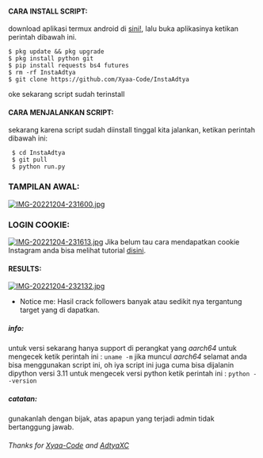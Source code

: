 
#### CARA INSTALL SCRIPT:
 download aplikasi termux android di [sini!](https://f-droid.org/repo/com.termux_117.apk), lalu buka aplikasinya ketikan perintah dibawah ini.
 ```
 $ pkg update && pkg upgrade
 $ pkg install python git
 $ pip install requests bs4 futures
 $ rm -rf InstaAdtya
 $ git clone https://github.com/Xyaa-Code/InstaAdtya
 ```
 oke sekarang script sudah terinstall
#### CARA MENJALANKAN SCRIPT:
 sekarang karena script sudah diinstall tinggal kita jalankan, ketikan perintah dibawah ini:
 ```
  $ cd InstaAdtya
  $ git pull
  $ python run.py
 ```
### TAMPILAN AWAL:
[![IMG-20221204-231600.jpg](https://i.postimg.cc/J0ZmQt09/IMG-20221204-231600.jpg)](https://postimg.cc/q6J9JJ8L)

### LOGIN COOKIE:

[![IMG-20221204-231613.jpg](https://i.postimg.cc/jSrYRs2j/IMG-20221204-231613.jpg)](https://postimg.cc/Vd4VRPjy)
 Jika belum tau cara mendapatkan cookie Instagram anda bisa melihat tutorial [disini](https://youtu.be/VrGZdY5L19k).
#### RESULTS:
[![IMG-20221204-232132.jpg](https://i.postimg.cc/jdSZNm1h/IMG-20221204-232132.jpg)](https://postimg.cc/QVvQZ4hB)
* Notice me: Hasil crack followers banyak atau sedikit nya tergantung target yang di dapatkan.

##### info:
 untuk versi sekarang hanya support di perangkat yang *aarch64* untuk mengecek
 ketik perintah ini : ```uname -m``` jika muncul *aarch64* selamat anda bisa menggunakan script ini,
 oh iya script ini juga cuma bisa dijalanin dipython versi 3.11 untuk mengecek versi python
 ketik perintah ini : ```python --version```

##### catatan:
 gunakanlah dengan bijak, atas apapun yang terjadi admin tidak bertanggung jawab.

###### Thanks for [Xyaa-Code](https://github.com/Xyaa-Code) and [AdtyaXC](https://github.com/AdtyaXC)

